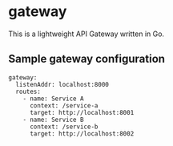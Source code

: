 # gateway

This is a lightweight API Gateway written in Go.

## Sample gateway configuration

```
gateway:
  listenAddr: localhost:8000
  routes:
    - name: Service A
      context: /service-a
      target: http://localhost:8001
    - name: Service B
      context: /service-b
      target: http://localhost:8002
```